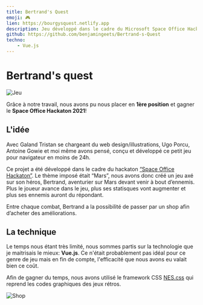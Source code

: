 ```yaml
---
title: Bertrand's Quest
emoji: 🎮
lien: https://bourgysquest.netlify.app
description: Jeu développé dans le cadre du Microsoft Space Office Hackaton
github: https://github.com/benjamingeets/Bertrand-s-Quest
techno:
    - Vue.js
---
```


# Bertrand's quest

![Jeu](/img/game_bq.webp)

Grâce à notre travail, nous avons pu nous placer en **1ère position** et gagner le **Space Office Hackaton 2021**!

## L'idée

Avec Galand Tristan se chargeant du web design/illustrations, Ugo Porcu, Antoine Gowie et moi même avons pensé, conçu et développé ce petit jeu pour navigateur en moins de 24h.

Ce projet a été développé dans le cadre du hackaton [“Space Office Hackaton”](https://www.eventbrite.be/e/space-office-hackathon-2021-tickets-141833103631). Le thème imposé était “Mars”, nous avons donc créé un jeu axé sur son héros, Bertrand, aventurier sur Mars devant venir à bout d’ennemis. Plus le joueur avance dans le jeu, plus ses statisques vont augmenter et plus ses ennemis auront du répondant.

Entre chaque combat, Bertrand a la possibilité de passer par un shop afin d’acheter des améliorations.

## La technique

Le temps nous étant très limité, nous sommes partis sur la technologie que je maitrisais le mieux: **Vue.js**. Ce n'était probablement pas idéal pour ce genre de jeu mais en fin de compte, l'efficacité que nous avons eu valait bien ce coût.

Afin de gagner du temps, nous avons utilisé le framework CSS [NES.css](https://nostalgic-css.github.io/NES.css/) qui reprend les codes graphiques des jeux rétros.

![Shop](/img/shop_bq.webp)
